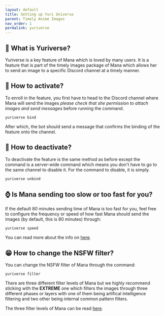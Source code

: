 ```yaml
---
layout: default
title: Setting up Yuri Universe
parent: Timely Anime Images
nav_order: 1
permalink: yuriverse
---
```


## :milky_way: What is Yuriverse?

Yuriverse is a key feature of Mana which is loved by many users. It is a feature that is part of the timely images package of Mana which allows her to send an image to a specific Discord channel at a timely manner.

## :rocket: How to activate?

To enroll in the feature, you first have to head to the Discord channel where Mana will send the images *please check that she permission to attach images and send messages* before running the command.

```
yuriverse bind
```

After which, the bot should send a message that confirms the binding of the feature onto the channel.

## :stars: How to deactivate?

To deactivate the feature is the same method as before except the command is a server-wide command which means you don't have to go to the same channel to disable it. For the command to disable, it is simply.

```
yuriverse unbind
```

## :watch: Is Mana sending too slow or too fast for you?

If the default 80 minutes sending time of Mana is too fast for you, feel free to configure the frequency or speed of how fast Mana should send the images (by default, this is 80 minutes) through:

```
yuriverse speed
```

You can read more about the info on [here](/timely).

## :grin: How to change the NSFW filter?

You can change the NSFW filter of Mana through the command:

```
yuriverse filter
```


There are three different filter levels of Mana but we highly recommend sticking with the **EXTREME** one which filters the images through three different phases or layers
with one of them being artifical intelligence filtering and two other being internal common pattern filters. 


The three filter levels of Mana can be read [here](/timely).